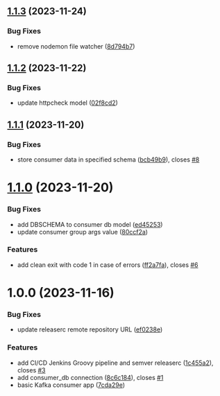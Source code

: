 ## [1.1.3](https://github.com/csye7125-fall2023-group05/consumer/compare/v1.1.2...v1.1.3) (2023-11-24)


### Bug Fixes

* remove nodemon file watcher ([8d794b7](https://github.com/csye7125-fall2023-group05/consumer/commit/8d794b74253582909bc2292dc05e6f7a4b688ea8))

## [1.1.2](https://github.com/csye7125-fall2023-group05/consumer/compare/v1.1.1...v1.1.2) (2023-11-22)


### Bug Fixes

* update httpcheck model ([02f8cd2](https://github.com/csye7125-fall2023-group05/consumer/commit/02f8cd231558a56bd5659ace1c53059a1833ecad))

## [1.1.1](https://github.com/csye7125-fall2023-group05/consumer/compare/v1.1.0...v1.1.1) (2023-11-20)


### Bug Fixes

* store consumer data in specified schema ([bcb49b9](https://github.com/csye7125-fall2023-group05/consumer/commit/bcb49b932bc3d2ac8f0a82cefa78e5915ecb3729)), closes [#8](https://github.com/csye7125-fall2023-group05/consumer/issues/8)

# [1.1.0](https://github.com/csye7125-fall2023-group05/consumer/compare/v1.0.0...v1.1.0) (2023-11-20)


### Bug Fixes

* add DBSCHEMA to consumer db model ([ed45253](https://github.com/csye7125-fall2023-group05/consumer/commit/ed452536519870b487337b2f344d5a2f34eaccc3))
* update consumer group args value ([80ccf2a](https://github.com/csye7125-fall2023-group05/consumer/commit/80ccf2a889e1a6d08d74de1fe7c4ecc28d11ba3d))


### Features

* add clean exit with code 1 in case of errors ([ff2a7fa](https://github.com/csye7125-fall2023-group05/consumer/commit/ff2a7fa77888c61115fa3abd369bb42c30db2455)), closes [#6](https://github.com/csye7125-fall2023-group05/consumer/issues/6)

# 1.0.0 (2023-11-16)


### Bug Fixes

* update releaserc remote repository URL ([ef0238e](https://github.com/csye7125-fall2023-group05/consumer/commit/ef0238e6543b1fc0534be8a9804728f9184e5a8d))


### Features

* add CI/CD Jenkins Groovy pipeline and semver releaserc ([1c455a2](https://github.com/csye7125-fall2023-group05/consumer/commit/1c455a2e16ad36e138cdbbb1c719a581b256eeda)), closes [#3](https://github.com/csye7125-fall2023-group05/consumer/issues/3)
* add consumer_db connection ([8c6c184](https://github.com/csye7125-fall2023-group05/consumer/commit/8c6c184fe9067cd9e3faa731e4f14de3fefa73de)), closes [#1](https://github.com/csye7125-fall2023-group05/consumer/issues/1)
* basic Kafka consumer app ([7cda29e](https://github.com/csye7125-fall2023-group05/consumer/commit/7cda29ec940d0804a4f9ac5ec622022e2b940eb5))
